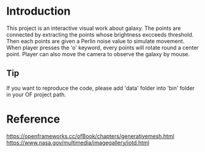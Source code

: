 Introduction
============
This project is an interactive visual work about galaxy. 
The points are connected by extracting the points whose brightness excceeds threshold. Then each points are given a Perlin noise value to simulate movement. When player presses the 'o' keyword, every points will rotate round a center point. Player can also move the camera to observe the galaxy by mouse.

Tip
--------
If you want to reproduce the code, please add 'data' folder into 'bin' folder in your OF project path.

Reference
=========
https://openframeworks.cc/ofBook/chapters/generativemesh.html
https://www.nasa.gov/multimedia/imagegallery/iotd.html

